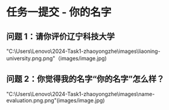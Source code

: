 # 任务一提交 - 你的名字

## 问题 1：请你评价辽宁科技大学

"C:\Users\Lenovo\2024-Task1-zhaoyongzhe\images\liaoning-university.png.png"（images/image.jpg)

## 问题 2：你觉得我的名字“你的名字”怎么样？

"C:\Users\Lenovo\2024-Task1-zhaoyongzhe\images\name-evaluation.png.png"(images/image.jpg)